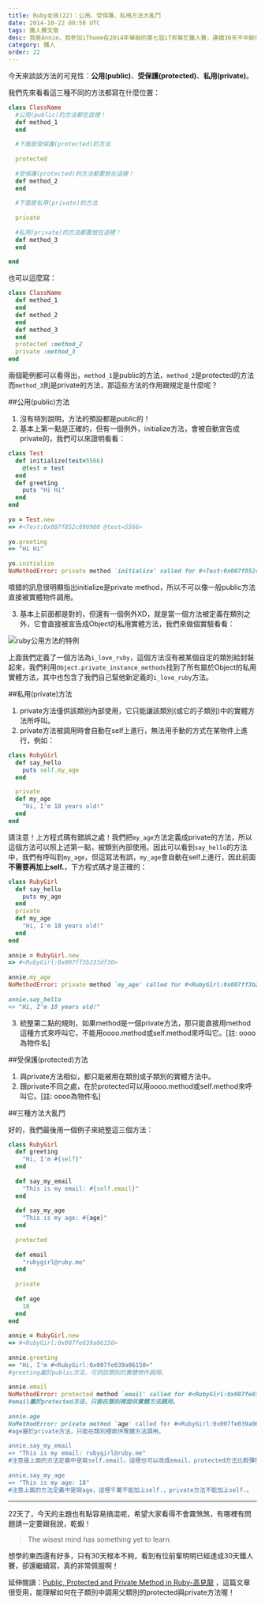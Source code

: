```yaml
---
title: Ruby女孩(22)：公用、受保護、私用方法大亂鬥
date: 2014-10-22 08:58 UTC
tags: 鐵人賽文章
desc: 我是Annie，我參加iThome在2014年舉辦的第七屆iT邦幫忙鐵人賽，連續30天不中斷地記錄自己學習Ruby的歷程，這一系列30篇文章，推薦給跟我一樣初學Ruby約半年的朋友參考。
category: 鐵人
order: 22
---
```


今天來談談方法的可見性：**公用(public)**、**受保護(protected)**、**私用(private)**。

我們先來看看這三種不同的方法都寫在什麼位置：

~~~ruby
class ClassName  
  #公用(public)的方法都在這裡！  
  def method_1  
  end  
    
  #下面是受保護(protected)的方法  
  
  protected  
  
  #受保護(protected)的方法都要放在這裡！  
  def method_2  
  end  
  
  #下面是私用(private)的方法  
  
  private  
  
  #私用(private)的方法都要放在這裡！  
  def method_3  
  end  
    
end  
~~~

也可以這麼寫：

~~~ruby
class ClassName  
  def method_1  
  end  
  def method_2  
  end  
  def method_3  
  end  
  protected :method_2  
  private :method_3  
end  
~~~

兩個範例都可以看得出，`method_1`是public的方法，`method_2`是protected的方法而`method_3`則是private的方法，那這些方法的作用跟規定是什麼呢？

##公用(public)方法

1. 沒有特別說明，方法的預設都是public的！
2. 基本上第一點是正確的，但有一個例外，initialize方法，會被自動宣告成private的，我們可以來證明看看：

~~~ruby
class Test  
  def initialize(test=5566)  
    @test = test  
  end  
  def greeting  
    puts "Hi Hi"  
  end  
end  
  
yo = Test.new  
=> #<Test:0x007f852c890900 @test=5566>  
  
yo.greeting  
=> "Hi Hi"  
  
yo.initialize  
NoMethodError: private method `initialize' called for #<Test:0x007f852c890900 @test=5566>  
~~~

噴錯的訊息很明顯指出initialize是private method，所以不可以像一般public方法直接被實體物件調用。

3. 基本上前面都是對的，但還有一個例外XD，就是當一個方法被定義在類別之外，它會直接被宣告成Object的私用實體方法，我們來做個實驗看看：

![ruby公用方法的特例](http://ithelp.ithome.com.tw/upload/images/20141022/20141022191539544791dbc4244_resize_600.png)

上面我們定義了一個方法為`i_love_ruby`，這個方法沒有被某個自定的類別給封裝起來，我們利用`Object.private_instance_methods`找到了所有屬於Object的私用實體方法，其中也包含了我們自己幫他新定義的`i_love_ruby`方法。

##私用(private)方法

1. private方法僅供該類別內部使用，它只能讓該類別(或它的子類別)中的實體方法所呼叫。
2. private方法被調用時會自動在self上進行，無法用手動的方式在某物件上進行，例如：

~~~ruby
class RubyGirl  
  def say_hello  
    puts self.my_age  
  end

  private  
  def my_age  
    "Hi, I'm 18 years old!"  
  end  
end  
~~~

請注意！上方程式碼有錯誤之處！我們把`my_age`方法定義成private的方法，所以這個方法可以照上述第一點，被類別內部使用。因此可以看到`say_hello`的方法中，我們有呼叫到`my_age`，但這寫法有誤，`my_age`會自動在self上進行，因此前面**不需要再加上self.**，下方程式碼才是正確的：

~~~ruby
class RubyGirl  
  def say_hello  
    puts my_age  
  end  
  private  
  def my_age  
    "Hi, I'm 18 years old!"  
  end  
end  
  
annie = RubyGirl.new  
=> #<RubyGirl:0x007ff3b233df30>  
  
annie.my_age  
NoMethodError: private method `my_age' called for #<RubyGirl:0x007ff3b233df30>  
  
annie.say_hello  
=> "Hi, I'm 18 years old!"  
~~~

3. 統整第二點的規則，如果method是一個private方法，那只能直接用method這種方式來呼叫它，不能用oooo.method或self.method來呼叫它。[註: oooo為物件名]


##受保護(protected)方法

1. 與private方法相似，都只能被用在類別或子類別的實體方法中。
2. 跟private不同之處，在於protected可以用oooo.method或self.method來呼叫它。[註: oooo為物件名]

##三種方法大亂鬥

好的，我們最後用一個例子來統整這三個方法：

~~~ruby
class RubyGirl  
  def greeting  
    "Hi, I'm #{self}"  
  end  
  
  def say_my_email  
    "This is my email: #{self.email}"  
  end  
  
  def say_my_age  
    "This is my age: #{age}"  
  end  
  
  protected  
  
  def email  
    "rubygirl@ruby.me"  
  end  
  
  private  
  
  def age  
    18  
  end  
end  
  
annie = RubyGirl.new  
=> #<RubyGirl:0x007fe039a06150>  
  
annie.greeting  
=> "Hi, I'm #<RubyGirl:0x007fe039a06150>"  
#greeting屬於public方法，可供該類別的實體物件調用。  
  
annie.email  
NoMethodError: protected method `email' called for #<RubyGirl:0x007fe039a06150>  
#email屬於protected方法，只能在類別裡面供實體方法調用。  
  
annie.age  
NoMethodError: private method `age' called for #<RubyGirl:0x007fe039a06150>  
#age屬於private方法，只能在類別裡面供實體方法調用。  
  
annie.say_my_email  
=> "This is my email: rubygirl@ruby.me"  
#注意最上面的方法定義中是寫self.email，這裡也可以改成email，protected方法比較彈性。  
  
annie.say_my_age  
=> "This is my age: 18"  
#注意上面的方法定義中是寫age，這裡千萬不能加上self.，private方法不能加上self.。  
~~~


---

22天了，今天的主題也有點容易搞混呢，希望大家看得不會霧煞煞，有哪裡有問題請一定要跟我說，乾蝦！

> The wisest mind has something yet to learn.

想學的東西還有好多，只有30天根本不夠，看到有位前輩明明已經達成30天鐵人賽，卻還繼續寫，真的非常佩服啊！

延伸閱讀：[Public, Protected and Private Method in Ruby-高見龍](http://blog.eddie.com.tw/2011/07/26/public-protected-and-private-method-in-ruby/) ，這篇文章很受用，能理解如何在子類別中調用父類別的protected與private方法喔！
